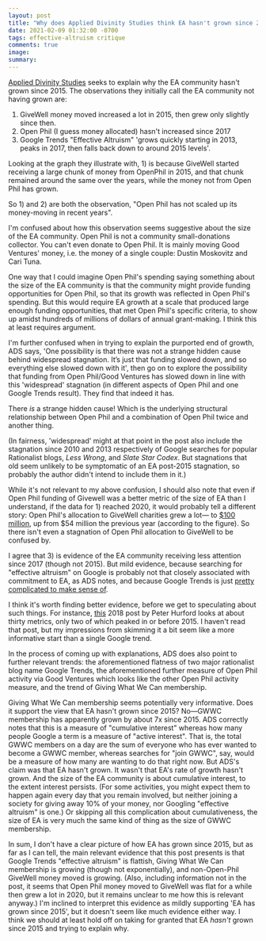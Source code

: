 ```yaml
---
layout: post
title: "Why does Applied Divinity Studies think EA hasn't grown since 2015?"
date: 2021-02-09 01:32:00 -0700
tags: effective-altruism critique
comments: true
image:
summary:
---
```

[Applied Divinity Studies](https://applieddivinitystudies.com/) seeks to explain why the EA community hasn't grown since 2015. The observations they initially call the EA community not having grown are:
1. GiveWell money moved increased a lot in 2015, then grew only slightly since then.
2. Open Phil (I guess money allocated) hasn't increased since 2017
3. Google Trends "Effective Altruism" 'grows quickly starting in 2013, peaks in 2017, then falls back down to around 2015 levels'.

Looking at the graph they illustrate with, 1) is because GiveWell started receiving a large chunk of money from OpenPhil in 2015, and that chunk remained around the same over the years, while the money not from Open Phil has grown.

So 1) and 2) are both the observation, "Open Phil has not scaled up its money-moving in recent years".

I'm confused about how this observation seems suggestive about the size of the EA community. Open Phil is not a community small-donations collector. You can't even donate to Open Phil. It is mainly moving Good Ventures' money, i.e. the money of a single couple: Dustin Moskovitz and Cari Tuna.<!--ex-->

One way that I could imagine Open Phil's spending saying something about the size of the EA community is that the community might provide funding opportunities for Open Phil, so that its growth was reflected in Open Phil's spending. But this would require EA growth at a scale that produced large enough funding opportunities, that met Open Phil's specific criteria, to show up amidst hundreds of millions of dollars of annual grant-making. I think this at least requires argument.

I'm further confused when in trying to explain the purported end of growth, ADS says, 'One possibility is that there was not a strange hidden cause behind widespread stagnation. It’s just that funding slowed down, and so everything else slowed down with it', then go on to explore the possibility that funding from Open Phil/Good Ventures has slowed down in line with this 'widespread' stagnation (in different aspects of Open Phil and one Google Trends result). They find that indeed it has.

There *is* a strange hidden cause! Which is the underlying structural relationship between Open Phil and a combination of Open Phil twice and another thing.

(In fairness, 'widespread' might at that point in the post also include the stagnation since 2010 and 2013 respectively of Google searches for popular Rationalist blogs, *Less Wrong*, and *Slate Star Codex*. But stagnations that old seem unlikely to be symptomatic of an EA post-2015 stagnation, so probably the author didn't intend to include them in it.)

While it's not relevant to my above confusion, I should also note that even if Open Phil funding of Givewell was a better metric of the size of EA than I understand, if the data for 1) reached 2020, it would probably tell a different story: Open Phil's allocation to GiveWell charities grew a lot&mdash; to [$100 million](https://www.openphilanthropy.org/blog/2020-allocation-givewell-top-charities), up from $54 million the previous year (according to the figure). So there isn't even a stagnation of Open Phil allocation to GiveWell to be confused by.

I agree that 3) is evidence of the EA community receiving less attention since 2017 (though not 2015). But mild evidence, because searching for "effective altruism" on Google is probably not that closely associated with commitment to EA, as ADS notes, and because Google Trends is just [pretty complicated to make sense of](https://slatestarcodex.com/2018/11/01/working-with-google-trends/).

I think it's worth finding better evidence, before we get to speculating about such things. For instance, [this](https://forum.effectivealtruism.org/posts/MBJvDDw2sFGkFCA29/is-ea-growing-ea-growth-metrics-for-2018) 2018 post by Peter Hurford looks at about thirty metrics, only two of which peaked in or before 2015. I haven't read that post, but my impressions from skimming it a bit seem like a more informative start than a single Google trend.

In the process of coming up with explanations, ADS does also point to further relevant trends: the aforementioned flatness of two major rationalist blog name Google Trends, the aforementioned further measure of Open Phil activity via Good Ventures which looks like the other Open Phil activity measure, and the trend of Giving What We Can membership.

Giving What We Can membership seems potentially very informative. Does it support the view that EA hasn't grown since 2015? No&mdash;GWWC membership has apparently grown by about 7x since 2015. ADS correctly notes that this is a measure of "cumulative interest" whereas how many people Google a term is a measure of "active interest". That is, the total GWWC members on a day are the sum of everyone who has ever wanted to become a GWWC member, whereas searches for "join GWWC", say, would be a measure of how many are wanting to do that right now. But ADS's claim was that EA hasn't grown. It wasn't that EA's rate of growth hasn't grown. And the size of the EA community is about cumulative interest, to the extent interest persists. (For some activities, you might expect them to happen again every day that you remain involved, but neither joining a society for giving away 10% of your money, nor Googling "effective altruism" is one.) Or skipping all this complication about cumulativeness, the size of EA is very much the same kind of thing as the size of GWWC membership.

In sum, I don't have a clear picture of how EA has grown since 2015, but as far as I can tell, the main relevant evidence that this post presents is that Google Trends "effective altruism" is flattish, Giving What We Can membership is growing (though not exponentially), and non-Open-Phil GiveWell money moved is growing. (Also, including information not in the post, it seems that Open Phil money moved to GiveWell was flat for a while then grew a lot in 2020, but it remains unclear to me how this is relevant anyway.) I'm inclined to interpret this evidence as mildly supporting 'EA has grown since 2015', but it doesn't seem like much evidence either way. I think we should at least hold off on taking for granted that EA *hasn't* grown since 2015 and trying to explain why.
